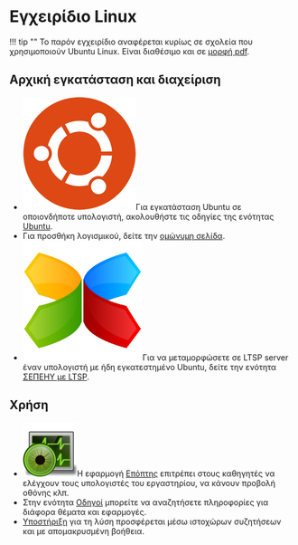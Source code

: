 # Εγχειρίδιο Linux

!!! tip ""
    Το παρόν εγχειρίδιο αναφέρεται κυρίως σε σχολεία που χρησιμοποιούν Ubuntu
    Linux. Είναι διαθέσιμο και σε [μορφή pdf](https://el.ltsp.org/linux.pdf).

## Αρχική εγκατάσταση και διαχείριση

-   ![](images/ubuntu.png#right-icon)Για εγκατάσταση Ubuntu σε οποιονδήποτε
    υπολογιστή, ακολουθήστε τις οδηγίες της ενότητας [Ubuntu](ubuntu/index.md).
-   Για προσθήκη λογισμικού, δείτε την [ομώνυμη
    σελίδα](ubuntu/software.md).
-   ![](images/ltsp.png#right-icon)Για να μεταμορφώσετε σε LTSP server έναν
    υπολογιστή με ήδη εγκατεστημένο Ubuntu, δείτε την ενότητα [ΣΕΠΕΗΥ με
    LTSP](ltsp/index.md).

## Χρήση

-   ![](images/epoptes.svg#right-icon)Η εφαρμογή [Επόπτης](epoptes/index.md)
    επιτρέπει στους καθηγητές να ελέγχουν τους υπολογιστές του εργαστηρίου, να
    κάνουν προβολή οθόνης κλπ.
-   Στην ενότητα [Οδηγοί](guides/index.md) μπορείτε να αναζητήσετε πληροφορίες
    για διάφορα θέματα και εφαρμογές.
-   [Υποστήριξη](support/index.md) για τη λύση προσφέρεται μέσω ιστοχώρων
    συζητήσεων και με απομακρυσμένη βοήθεια.
